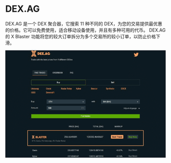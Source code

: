 # DEX.AG

DEX.AG 是一个 DEX 聚合器，它搜索 11 种不同的 DEX，为您的交易提供最优惠的价格。它可以免费使用，适合移动设备使用，并且有多种可用的代币。 DEX.AG 的 X Blaster 功能将您的较大订单拆分为多个交易所的较小订单，以防止价格下滑。

![image1_a619d945e572085c314b48b3d877af22](image1_a619d945e572085c314b48b3d877af22.png)

